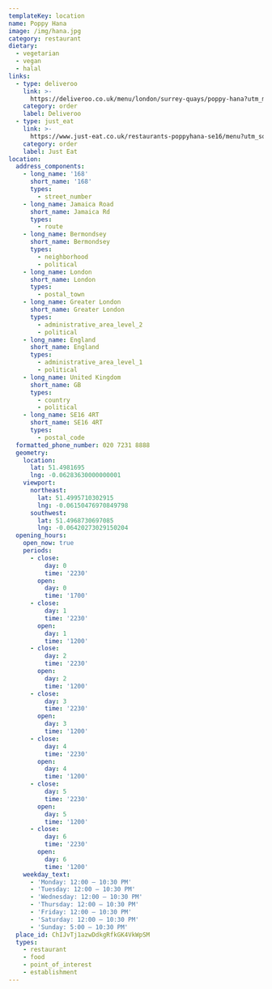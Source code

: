 ```yaml
---
templateKey: location
name: Poppy Hana
image: /img/hana.jpg
category: restaurant
dietary:
  - vegetarian
  - vegan
  - halal
links:
  - type: deliveroo
    link: >-
      https://deliveroo.co.uk/menu/london/surrey-quays/poppy-hana?utm_medium=affiliate&utm_source=google_maps_link
    category: order
    label: Deliveroo
  - type: just_eat
    link: >-
      https://www.just-eat.co.uk/restaurants-poppyhana-se16/menu?utm_source=google&utm_medium=organic&utm_campaign=orderaction
    category: order
    label: Just Eat
location:
  address_components:
    - long_name: '168'
      short_name: '168'
      types:
        - street_number
    - long_name: Jamaica Road
      short_name: Jamaica Rd
      types:
        - route
    - long_name: Bermondsey
      short_name: Bermondsey
      types:
        - neighborhood
        - political
    - long_name: London
      short_name: London
      types:
        - postal_town
    - long_name: Greater London
      short_name: Greater London
      types:
        - administrative_area_level_2
        - political
    - long_name: England
      short_name: England
      types:
        - administrative_area_level_1
        - political
    - long_name: United Kingdom
      short_name: GB
      types:
        - country
        - political
    - long_name: SE16 4RT
      short_name: SE16 4RT
      types:
        - postal_code
  formatted_phone_number: 020 7231 8888
  geometry:
    location:
      lat: 51.4981695
      lng: -0.06283630000000001
    viewport:
      northeast:
        lat: 51.4995710302915
        lng: -0.06150476970849798
      southwest:
        lat: 51.4968730697085
        lng: -0.06420273029150204
  opening_hours:
    open_now: true
    periods:
      - close:
          day: 0
          time: '2230'
        open:
          day: 0
          time: '1700'
      - close:
          day: 1
          time: '2230'
        open:
          day: 1
          time: '1200'
      - close:
          day: 2
          time: '2230'
        open:
          day: 2
          time: '1200'
      - close:
          day: 3
          time: '2230'
        open:
          day: 3
          time: '1200'
      - close:
          day: 4
          time: '2230'
        open:
          day: 4
          time: '1200'
      - close:
          day: 5
          time: '2230'
        open:
          day: 5
          time: '1200'
      - close:
          day: 6
          time: '2230'
        open:
          day: 6
          time: '1200'
    weekday_text:
      - 'Monday: 12:00 – 10:30 PM'
      - 'Tuesday: 12:00 – 10:30 PM'
      - 'Wednesday: 12:00 – 10:30 PM'
      - 'Thursday: 12:00 – 10:30 PM'
      - 'Friday: 12:00 – 10:30 PM'
      - 'Saturday: 12:00 – 10:30 PM'
      - 'Sunday: 5:00 – 10:30 PM'
  place_id: ChIJvTj1azwDdkgRfkGK4VkWpSM
  types:
    - restaurant
    - food
    - point_of_interest
    - establishment
---
```

